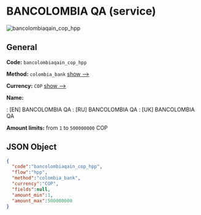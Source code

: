 
# BANCOLOMBIA QA (service) 
![bancolombiaqain_cop_hpp](https://static.openfintech.io/payment_methods/bancolombiaqain_cop_hpp/logo.svg?w=400&c=v0.59.26#w200)  

## General 
 
**Code:** `bancolombiaqain_cop_hpp` 
 
**Method:** `colombia_bank` 
 [show -->](/payment-methods/colombia_bank/) 
 
**Currency:** `COP` [show -->](/currencies/COP/) 
 
**Name:** 
 
:	[EN] BANCOLOMBIA QA 
:	[RU] BANCOLOMBIA QA 
:	[UK] BANCOLOMBIA QA 
 
**Amount limits:** from `1` to `500000000` COP 

## JSON Object 

```json
{
  "code":"bancolombiaqain_cop_hpp",
  "flow":"hpp",
  "method":"colombia_bank",
  "currency":"COP",
  "fields":null,
  "amount_min":1,
  "amount_max":500000000
}
```  
